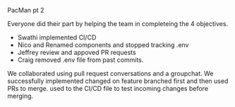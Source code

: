 
PacMan pt 2

Everyone did their part by helping the team in completeing the 4 objectives.  
- Swathi implemented CI/CD
- Nico and Renamed components and stopped tracking .env
- Jeffrey review and appoved PR requests
- Craig removed .env file from past commits. 

We collaborated using pull request conversations and a groupchat.
We successfully implemented changed on feature branched first and
then used PRs to merge. used to the CI/CD file to test incoming changes
before merging.
